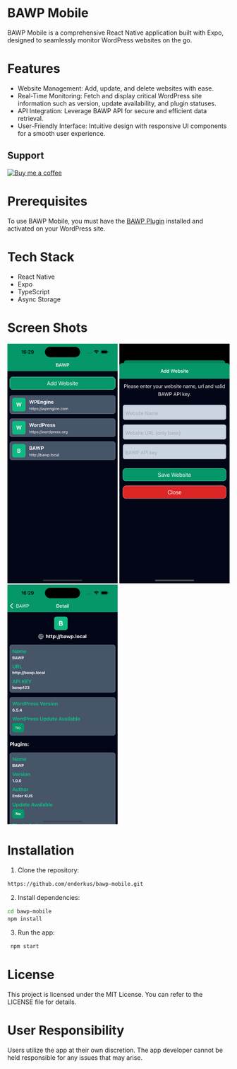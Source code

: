 # BAWP Mobile

BAWP Mobile is a comprehensive React Native application built with Expo, designed to seamlessly  monitor WordPress websites on the go.

# Features

- Website Management: Add, update, and delete websites with ease.
- Real-Time Monitoring: Fetch and display critical WordPress site information such as version, update availability, and plugin statuses.
- API Integration: Leverage BAWP API for secure and efficient data retrieval.
- User-Friendly Interface: Intuitive design with responsive UI components for a smooth user experience.

## Support

[<img src="https://user-images.githubusercontent.com/1286821/181085373-12eee197-187a-4438-90fe-571ac6d68900.png" alt="Buy me a coffee" width="200" />](https://www.buymeacoffee.com/coderb)

# Prerequisites

To use BAWP Mobile, you must have the [BAWP Plugin](https://github.com/enderkus/bawp) installed and activated on your WordPress site. 

# Tech Stack

- React Native
- Expo
- TypeScript
- Async Storage

# Screen Shots

<img src="https://raw.githubusercontent.com/enderkus/bawp-mobile/main/screenshots/home-screen.png" width="250px">
<img src="https://raw.githubusercontent.com/enderkus/bawp-mobile/main/screenshots/add-website.png" width="250px">
<img src="https://raw.githubusercontent.com/enderkus/bawp-mobile/main/screenshots/detail-screen.png" width="250px">




# Installation
 1. Clone the repository:

 ```bash 
 https://github.com/enderkus/bawp-mobile.git 
 ```

2. Install dependencies:

 ```bash
 cd bawp-mobile
 npm install
```

3. Run the app:

```bash
 npm start
```

# License

This project is licensed under the MIT License. You can refer to the LICENSE file for details.

# User Responsibility

Users utilize the app at their own discretion. The app developer cannot be held responsible for any issues that may arise.